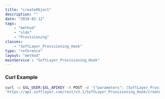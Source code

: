 ```yaml
---
title: "createObject"
description: ""
date: "2018-02-12"
tags:
    - "method"
    - "sldn"
    - "Provisioning"
classes:
    - "SoftLayer_Provisioning_Hook"
type: "reference"
layout: "method"
mainService : "SoftLayer_Provisioning_Hook"
---
```


### Curl Example
```bash
curl -u $SL_USER:$SL_APIKEY -X POST -d '{"parameters": [SoftLayer_Provisioning_Hook]}' \
'https://api.softlayer.com/rest/v3.1/SoftLayer_Provisioning_Hook/createObject'
```
